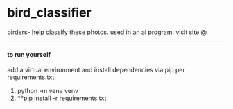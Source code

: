 # bird_classifier
birders- help classify these photos. used in an ai program. visit site @
<hr>
<h4> to run yourself </h4>
<p>add a virtual environment and install dependencies via pip per requirements.txt</p>
<ol>
  <li>python -m venv venv</li>
  <li>**pip install -r requirements.txt</li>
</ol>
